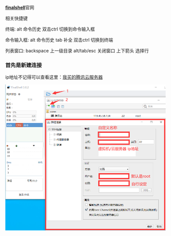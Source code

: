  [**finalshell**](http://www.hostbuf.com)官网

相关快捷键

终端:
alt 命令历史
双击ctrl 切换到命令输入框

命令输入框:
alt 命令历史
tab 补全 
双击ctrl 切换到终端

列表窗口:
backspace 上一级目录
alt/tab/esc 关闭窗口
上下箭头 选择行

### 首先是新建连接

ip地址不记得可以查看这里：[我买的腾讯云服务器](https://console.cloud.tencent.com/cvm/instance)

![](img/finalshell/finalshell新建连接.png)

